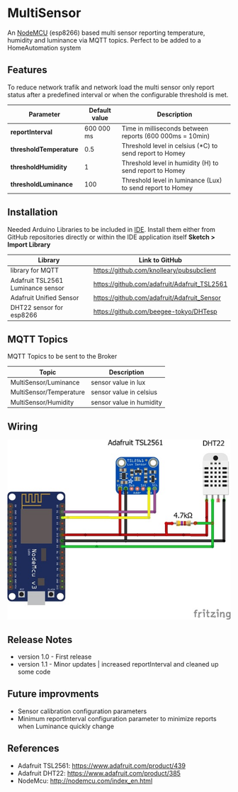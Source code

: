 # MultiSensor
An [NodeMCU](https://www.nodemcu.com/index_en.html) (esp8266) based multi sensor reporting temperature, humidity and luminance via MQTT topics. Perfect to be added to a HomeAutomation system 

## Features
To reduce network trafik and network load the multi sensor only report status after a predefined interval or when the configurable threshold is met.

| Parameter              | Default value  | Description                                                          |
| ---------------------- | -------------- | -------------------------------------------------------------------- |
| **reportInterval**       | 600 000 ms   | Time in milliseconds between reports (600 000ms = 10min)             |
| **thresholdTemperature** | 0.5          | Threshold level in celsius (*C) to send report to Homey              |
| **thresholdHumidity**    | 1            | Threshold level in humidity (H) to send report to Homey              |
| **thresholdLuminance**   | 100          | Threshold level in luminance (Lux) to send report to Homey           |

## Installation
Needed Arduino Libraries to be included in [IDE](https://www.arduino.cc/en/Main/Software). Install them either from GitHub repositories directly or within the IDE application itself **Sketch > Import Library** 

| Library                            | Link to GitHub                                      |
| ---------------------------------- | --------------------------------------------------- |
| library for MQTT                   |  https://github.com/knolleary/pubsubclient          |
| Adafruit TSL2561 Luminance sensor  |  https://github.com/adafruit/Adafruit_TSL2561       |
| Adafruit Unified Sensor            |  https://github.com/adafruit/Adafruit_Sensor        |
| DHT22 sensor for esp8266           |  https://github.com/beegee-tokyo/DHTesp             |


## MQTT Topics
MQTT Topics to be sent to the Broker 

| Topic                              | Description                                         |
| ---------------------------------- | --------------------------------------------------- |
| MultiSensor/Luminance              |  sensor value in lux                                |
| MultiSensor/Temperature            |  sensor value in celsius                            |
| MultiSensor/Humidity               |  sensor value in humidity                           |

## Wiring

![Homeyduino_MultiSensor](https://github.com/MagnusPer/Homeyduino_MultiSensor/blob/master/images/Homeyduino_MultiSensor.jpg)

## Release Notes
- version 1.0 - First release
- version 1.1 - Minor updates | increased reportInterval and cleaned up some code

## Future improvments
- Sensor calibration configuration parameters
- Minimum reportInterval configuration parameter to minimize reports when Luminance quickly change 

## References
- Adafruit TSL2561: https://www.adafruit.com/product/439
- Adafruit DHT22: https://www.adafruit.com/product/385 
- NodeMcu: http://nodemcu.com/index_en.html
